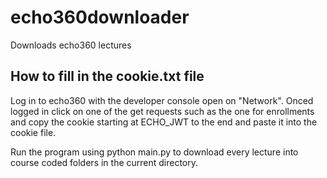 # echo360downloader
Downloads echo360 lectures

## How to fill in the cookie.txt file
Log in to echo360 with the developer console open on "Network".
Onced logged in click on one of the get requests such as the one for enrollments and copy the cookie starting at ECHO_JWT to the end and paste it into the
cookie file.

Run the program using python main.py to download every lecture into course coded folders in the current directory.
